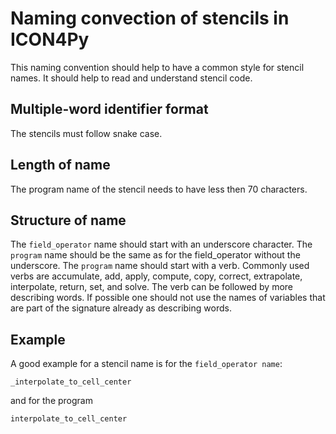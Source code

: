 # Naming convection of stencils in ICON4Py

This naming convention should help to have a common style for stencil names.
It should help to read and understand stencil code.

## Multiple-word identifier format
The stencils must follow snake case.

## Length of name
The program name of the stencil needs to have less then 70 characters.

## Structure of name
The `field_operator` name should start with an underscore character.
The `program` name should be the same as for the field_operator without the underscore.
The `program` name should start with a verb.
Commonly used verbs are accumulate, add, apply, compute, copy, correct, extrapolate, interpolate, return, set, and
solve.
The verb can be followed by more describing words.
If possible one should not use the names of variables that are part of the signature already as describing words.

## Example
A good example for a stencil name is for the `field_operator name`:
```
_interpolate_to_cell_center
```
and for the program
```
interpolate_to_cell_center
```